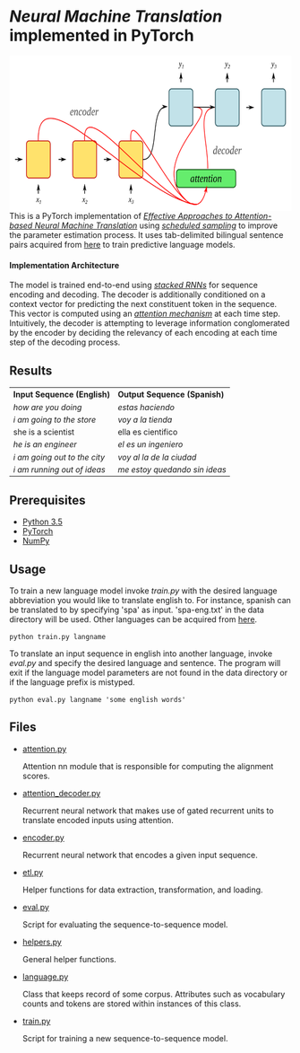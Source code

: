 # *Neural Machine Translation* implemented in PyTorch

<img src="data/cover.jpg" height="277px" width="640px" align="right">

This is a PyTorch implementation of *[Effective Approaches to Attention-based Neural Machine Translation](https://arxiv.org/pdf/1508.04025.pdf)* using *[scheduled sampling](https://arxiv.org/pdf/1506.03099.pdf)* to improve the parameter estimation process.
It uses tab-delimited bilingual sentence pairs acquired from [here](http://www.manythings.org/anki/) to train predictive language models.

#### Implementation Architecture

The model is trained end-to-end using *[stacked RNNs](https://cs224d.stanford.edu/reports/Lambert.pdf)* for sequence encoding and decoding.
The decoder is additionally conditioned on a context vector for predicting the next constituent token in the sequence. This vector is computed using an *[attention mechanism](https://www.quora.com/What-is-Attention-Mechanism-in-Neural-Networks)* at each time step. Intuitively, the decoder is attempting to leverage information conglomerated by the encoder by deciding the relevancy of each encoding at each time step of the decoding process.

## Results

<table style="width:100%;text-align:left"> 
    <th>Input Sequence (English)</th>
    <th>Output Sequence (Spanish)</th>
    <tr style="font-style:italic">
        <td>how are you doing</td>
        <td>estas haciendo</td>
    </tr>
    <tr style="font-style:italic">
        <td>i am going to the store</td>
        <td>voy a la tienda</td>
    </tr>
        <td>she is a scientist</td>
        <td>ella es cientifico </td>
    <tr style="font-style:italic">
        <td>he is an engineer</td>
        <td>el es un ingeniero</td>
    </tr>
    <tr style="font-style:italic">
        <td>i am going out to the city</td>
        <td>voy al la de la ciudad</td>
    </tr>
    <tr style="font-style:italic">
        <td>i am running out of ideas</td>
        <td>me estoy quedando sin ideas</td>
    </tr>
</table>

## Prerequisites

* [Python 3.5](https://www.python.org/downloads/release/python-350/)
* [PyTorch](http://pytorch.org/)
* [NumPy](http://www.numpy.org/)

## Usage

To train a new language model invoke *train.py* with the desired language abbreviation you would like to translate english to. For instance, spanish can be translated to by specifying 'spa' as input. 'spa-eng.txt' in the data directory will be used. Other languages can be acquired from [here](http://www.manythings.org/anki/).

```
python train.py langname
```

To translate an input sequence in english into another language, invoke *eval.py* and specify the desired language and sentence. The program will exit if the language model parameters are not found in the data directory or if the language prefix is mistyped.

```
python eval.py langname 'some english words'
```

## Files

* [attention.py](attention.py)

    Attention nn module that is responsible for computing the alignment scores.

* [attention_decoder.py](attention_decoder.py)

    Recurrent neural network that makes use of gated recurrent units to translate encoded inputs using attention.

* [encoder.py](encoder.py)

    Recurrent neural network that encodes a given input sequence.

* [etl.py](etl.py)

    Helper functions for data extraction, transformation, and loading.

* [eval.py](eval.py)

    Script for evaluating the sequence-to-sequence model.

* [helpers.py](helpers.py)

    General helper functions.

* [language.py](language.py)

    Class that keeps record of some corpus. Attributes such as vocabulary counts and tokens are stored within instances of this class.

* [train.py](train.py)

    Script for training a new sequence-to-sequence model.